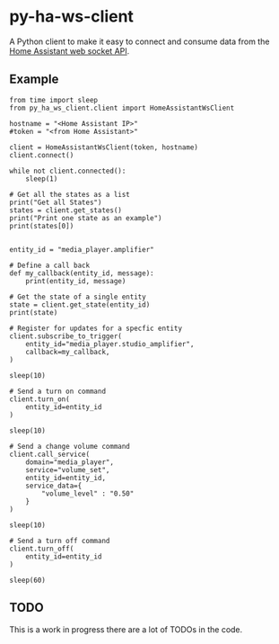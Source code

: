 # py-ha-ws-client
A Python client to make it easy to connect and consume data from the [Home Assistant web socket API](https://developers.home-assistant.io/docs/api/websocket/).


## Example

```
from time import sleep
from py_ha_ws_client.client import HomeAssistantWsClient

hostname = "<Home Assistant IP>"
#token = "<from Home Assistant>"

client = HomeAssistantWsClient(token, hostname)
client.connect()

while not client.connected():
    sleep(1)

# Get all the states as a list
print("Get all States")
states = client.get_states()
print("Print one state as an example")
print(states[0])


entity_id = "media_player.amplifier"

# Define a call back
def my_callback(entity_id, message):
    print(entity_id, message)

# Get the state of a single entity
state = client.get_state(entity_id)
print(state)    

# Register for updates for a specfic entity
client.subscribe_to_trigger(
    entity_id="media_player.studio_amplifier",
    callback=my_callback,
)

sleep(10)

# Send a turn on command
client.turn_on(
    entity_id=entity_id
)

sleep(10)

# Send a change volume command
client.call_service(
    domain="media_player",
    service="volume_set",
    entity_id=entity_id,
    service_data={
        "volume_level" : "0.50"
    }
)

sleep(10)

# Send a turn off command
client.turn_off(
    entity_id=entity_id
)

sleep(60)

```

## TODO

This is a work in progress there are a lot of TODOs in the code.